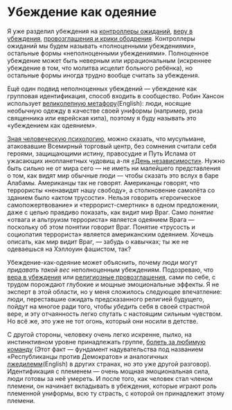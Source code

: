 # Убеждение как одеяние
Я уже разделил убеждения на [контроллеры ожиданий][1], [веру в убеждения][2], [провозглашения и крики ободрения][3]. Контроллеры ожиданий мы будем называть «полноценными убеждениями», остальные формы «неполноценными убеждениями». Полноценное убеждение может быть неверным или иррациональным (искреннее убеждение в том, что молитва исцелит больного ребёнка), но остальные формы иногда трудно вообще считать за убеждения.

Ещё один подвид неполноценных убеждений — убеждение как групповая идентификация, способ входить в сообщество. Робин Хансон использует [великолепную метафору][4](English): люди, носящие необычную одежду в качестве своей униформы (например, риза священника или еврейская кипа), поэтому я буду называть это «убеждением как одеянием».

[Зная человеческую психологию][5], можно сказать, что мусульмане, атаковавшие Всемирный торговый центр, без сомнения считали себя героями, защищающими истину, правосудие и Путь Ислама от ужасающих инопланетных чудовищ а-ля [«День независимости»][6]. Нужно быть сильно не от мира сего — не иметь ни малейшего представления о том, как видят мир обычные люди — чтобы сказать это вслух в баре Алабамы. Американцы так не говорят. Американцы говорят, что террористы «ненавидят нашу свободу», а столкновение самолёта со зданием было «актом трусости». Нельзя говорить «героическое самопожертвование» и «террорист-смертник» в одном предложении, даже с целью правдиво показать, как видит мир Враг. Само *понятие* «отвага и альтруизм террориста» является одеянием Врага — поскольку об этом понятии говорит Враг. Понятие «трусость и социопатия террориста» является американским одеянием. Хочешь описать, как мир видит Враг, — забудь о кавычках; ты же не одеваешься на Хэллоуин фашистом, так?

Убеждение-как-одеяние может объяснить, почему люди могут *придавать такой вес* неполноценным убеждениям. Подозреваю, что [вера в убеждения][2] или [религиозные провозглашения][3], сами по себе, с трудом порождают глубокие и мощные эмоциональные эффекты. Я не эксперт в этой области, но у меня сложилось следующее впечатление: люди, переставшие ожидать предсказанного религией будущего, пойдут на многое ради того, чтобы *убедить* себя в своей страстной вере, и эту отчаянность легко спутать с настоящим сильным чувством. Но всё же, это уже не тот огонь, который они носили в детстве.

С другой стороны, человеку очень легко искренне, пылко, на инстинктивном уровне принадлежать группе, [болеть за любимую команду][7] (Этот факт — фундамент надувательства под названием «Республиканцы против Демократов» и аналогичных [лжедилемм][8](English) в других странах, но это уже другой разговор). Идентификация с племенем — очень мощная эмоциональная сила, люди готовы за неё умереть. И после того, как человек стал членом племени, он начинает вкладывать в убеждения, которые играют роль племенной униформы, всю ту страсть, с которой он принадлежит этому племени.

 [1]: /w/%D0%A3%D0%B1%D0%B5%D0%B6%D0%B4%D0%B5%D0%BD%D0%B8%D1%8F_%D0%B4%D0%BE%D0%BB%D0%B6%D0%BD%D1%8B_%D0%BE%D0%BA%D1%83%D0%BF%D0%B0%D1%82%D1%8C%D1%81%D1%8F "Убеждения должны окупаться"
 [2]: /w/%D0%92%D0%B5%D1%80%D0%B0_%D0%B2_%D1%83%D0%B1%D0%B5%D0%B6%D0%B4%D0%B5%D0%BD%D0%B8%D1%8F "Вера в убеждения"
 [3]: /w/%D0%9F%D1%80%D0%BE%D0%B2%D0%BE%D0%B7%D0%B3%D0%BB%D0%B0%D1%88%D0%B5%D0%BD%D0%B8%D1%8F_%D0%B8_%D0%BA%D1%80%D0%B8%D0%BA%D0%B8_%D0%BE%D0%B1%D0%BE%D0%B4%D1%80%D0%B5%D0%BD%D0%B8%D1%8F "Провозглашения и крики ободрения"
 [4]: http://lesswrong.com/lw/i6/professing_and_cheering/egb
 [5]: http://lesswrong.ru/w/%D0%97%D0%BB%D1%8B%D0%B5_%D0%BB%D0%B8_%D0%B2%D0%B0%D1%88%D0%B8_%D0%B2%D1%80%D0%B0%D0%B3%D0%B8_%D0%BE%D1%82_%D0%BF%D1%80%D0%B8%D1%80%D0%BE%D0%B4%D1%8B "Злые ли ваши враги от природы?"
 [6]: http://ru.wikipedia.org/wiki/%D0%94%D0%B5%D0%BD%D1%8C_%D0%BD%D0%B5%D0%B7%D0%B0%D0%B2%D0%B8%D1%81%D0%B8%D0%BC%D0%BE%D1%81%D1%82%D0%B8_%28%D1%84%D0%B8%D0%BB%D1%8C%D0%BC%29
 [7]: /w/%D0%A1%D0%BA%D0%B0%D0%B7_%D0%BE_%D0%BD%D0%B0%D1%83%D0%BA%D0%B5_%D0%B8_%D0%BF%D0%BE%D0%BB%D0%B8%D1%82%D0%B8%D0%BA%D0%B5 "Сказ о науке и политике"
 [8]: http://lesswrong.com/lw/hu/the_third_alternative/ "The Third Alternative"